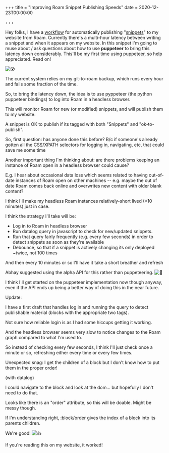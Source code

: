 +++
title = "Improving Roam Snippet Publishing Speeds"
date = 2020-12-23T00:00:00

+++

Hey folks, I have a [workflow](https://davidbieber.com/projects/bieber-bot/) for automatically publishing "[snippets](https://davidbieber.com/snippets/2019-12-30-writing-for-no-audience/)" to my website from Roam. Currently there's a multi-hour latency between writing a snippet and when it appears on my website. In this snippet I'm going to muse about / ask questions about how to use **puppeteer** to bring this latency down considerably. This'll be my first time using puppeteer, so help appreciated. Read on!

![:open_mouth:](https://a.slack-edge.com/production-standard-emoji-assets/10.2/apple-small/1f62e@2x.png)

The current system relies on my git-to-roam backup, which runs every hour and fails some fraction of the time.

So, to bring the latency down, the idea is to use pyppeteer (the python puppeteer bindings) to log into Roam in a headless browser.

This will monitor Roam for new (or modified) snippets, and will publish them to my website.

A snippet is OK to publish if its tagged with both "Snippets" and "ok-to-publish".

So, first question: has anyone done this before? B/c if someone's already gotten all the CSS/XPATH selectors for logging in, navigating, etc, that could save me some time

Another important thing I'm thinking about: are there problems keeping an instance of Roam open in a headless browser could cause?

E.g. I hear about occasional data loss which seems related to having out-of-date instances of Roam open on other machines -- e.g. maybe the out of date Roam comes back online and overwrites new content with older blank content?

I think I'll make my headless Roam instances relatively-short lived (<10 minutes) just in case.

I think the strategy I'll take will be:

- Log in to Roam in headless browser
- Run datalog query in javascript to check for new/updated snippets.
- Run that query fairly frequently (e.g. every few seconds) in order to detect snippets as soon as they're available
- Debounce, so that if a snippet is actively changing its only deployed ~twice, not 100 times

And then every 10 minutes or so I'll have it take a short breather and refresh

Abhay suggested using the alpha API for this rather than puppeteering. ![:pray:](https://a.slack-edge.com/production-standard-emoji-assets/10.2/apple-medium/1f64f@2x.png)

I think I'll get started on the puppeteer implementation now though anyway, even if the API ends up being a better way of doing this in the near future.

Update:

I have a first draft that handles log in and running the query to detect publishable material (blocks with the appropriate two tags).

Not sure how reliable login is as I had some hiccups getting it working.

And the headless browser seems very slow to notice changes to the Roam graph compared to what I'm used to.

So instead of checking every few seconds, I think I'll just check once a minute or so, refreshing either every time or every few times.

Unexpected snag: I get the children of a block but I don't know how to put them in the proper order!

(with datalog)

I could navigate to the block and look at the dom... but hopefully I don't need to do that.

Looks like there is an "order" attribute, so this will be doable. Might be messy though.

If I'm understanding right, :block/order gives the index of a block into its parents children.

We're good! ![:thumbsup:](https://a.slack-edge.com/production-standard-emoji-assets/10.2/apple-medium/1f44d@2x.png)

If you're reading this on my website, it worked!
